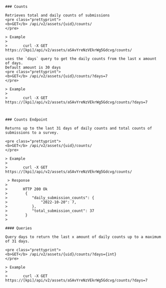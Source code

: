     ### Counts

    Retrieves total and daily counts of submissions
    <pre class="prettyprint">
    <b>GET</b> /api/v2/assets/{uid}/counts/
    </pre>

    > Example
    >
    >       curl -X GET https://[kpi]/api/v2/assets/aSAvYreNzVEkrWg5Gdcvg/counts/

    uses the `days` query to get the daily counts from the last x amount of days.
    Default amount is 30 days
    <pre class="prettyprint">
    <b>GET</b> /api/v2/assets/{uid}/counts/?days=7
    </pre>

    > Example
    >
    >       curl -X GET https://[kpi]/api/v2/assets/aSAvYreNzVEkrWg5Gdcvg/counts/?days=7



    ### Counts Endpoint

    Returns up to the last 31 days of daily counts and total counts of submissions to a survey.

    <pre class="prettyprint">
    <b>GET</b> /api/v2/assets/{uid}/counts/
    </pre>

    > Example
    >
    >       curl -X GET https://[kpi]/api/v2/assets/aSAvYreNzVEkrWg5Gdcvg/counts/

     > Response
    >
    >       HTTP 200 Ok
    >        {
    >           "daily_submission_counts": {
    >               "2022-10-20": 7,
    >           },
    >           "total_submission_count": 37
    >        }
    >

    #### Queries

    Query days to return the last x amount of daily counts up to a maximum of 31 days.

    <pre class="prettyprint">
    <b>GET</b> /api/v2/assets/{uid}/counts/?days={int}
    </pre>

    > Example
    >
    >       curl -X GET https://[kpi]/api/v2/assets/aSAvYreNzVEkrWg5Gdcvg/counts/?days=7
